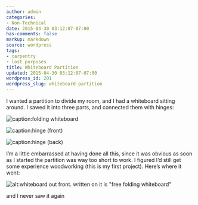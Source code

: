 ```yaml
---
author: admin
categories:
- Non-Technical
date: 2015-04-30 03:12:07-07:00
has-comments: false
markup: markdown
source: wordpress
tags:
- carpentry
- lost purposes
title: Whiteboard Partition
updated: 2015-04-30 03:12:07-07:00
wordpress_id: 201
wordpress_slug: whiteboard-partition
---
```

I wanted a partition to divide my room, and I had a whiteboard sitting around. I sawed it into three parts, and connected them with hinges:

![caption:folding whiteboard](../wp-content/uploads/2015/04/whiteboard-2.jpg)

![caption:hinge (front)](../wp-content/uploads/2015/04/whiteboard-4.jpg)

![caption:hinge (back)](../wp-content/uploads/2015/04/whiteboard-1.jpg)

I’m a little embarrassed at having done all this, since it was obvious as soon as I started the partition was way too short to work. I figured I’d still get some experience woodworking (this is my first project). Here’s where it went:

![alt:whiteboard out front. written on it is "free folding whiteboard"](../wp-content/uploads/2015/04/whiteboard-5.jpg)

and I never saw it again
